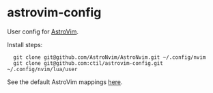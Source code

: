 # astrovim-config

User config for [AstroVim](https://github.com/AstroNvim/AstroNvim).

Install steps:

```
  git clone git@github.com/AstroNvim/AstroNvim.git ~/.config/nvim
  git clone git@github.com:ctil/astrovim-config.git ~/.config/nvim/lua/user
```

See the default AstroVim mappings [here](https://github.com/AstroNvim/AstroNvim/blob/main/lua/core/mappings.lua).
